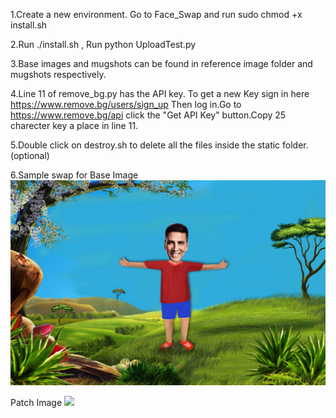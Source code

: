 1.Create a new environment.
Go to Face_Swap and run sudo chmod +x install.sh


2.Run ./install.sh , Run python UploadTest.py

3.Base images and mugshots can be found in reference image folder and mugshots respectively.

4.Line 11 of remove_bg.py has the API key.
To get a new Key sign in here https://www.remove.bg/users/sign_up 
Then log in.Go to https://www.remove.bg/api click the "Get API Key" button.Copy 25 charecter key a place in line 11.

5.Double click on destroy.sh to delete all the files inside the static folder.(optional)

6.Sample swap for 
  Base Image
![](https://github.com/Aakroat/Face_Swap/blob/master/images/base/akshay_base.jpg)

  Patch Image
![](https://github.com/Aakroat/Face_Swap/blob/master/images/patch/aa.jpg=150x150)  
  


